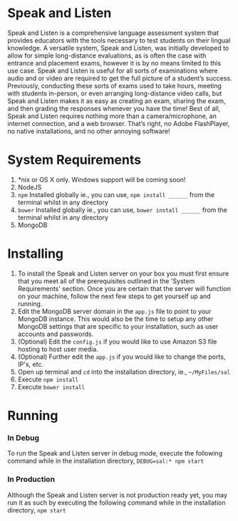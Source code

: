 # Speak and Listen
Speak and Listen is a comprehensive language assessment system that provides educators with the tools necessary to test students on their lingual knowledge. A versatile system, Speak and Listen, was initially developed to allow for simple long-distance evaluations, as is often the case with entrance and placement exams, however it is by no means limited to this use case. Speak and Listen is useful for all sorts of examinations where audio and or video are required to get the full picture of a student’s success. Previously, conducting these sorts of exams used to take hours, meeting with students in-person, or even arranging long-distance video calls, but Speak and Listen makes it as easy as creating an exam, sharing the exam, and then grading the responses whenever you have the time! Best of all, Speak and Listen requires nothing more than a camera/microphone, an internet connection, and a web browser. That’s right, no Adobe FlashPlayer, no native installations, and no other annoying software!

# System Requirements
1.  *nix or OS X only. Windows support will be coming soon!
2.  NodeJS
3.  `npm` Installed globally ie., you can use, `npm install ______` from the terminal whilst in any directory
4.  `bower` Installed globally ie., you can use, `bower install ______` from the terminal whilst in any directory
5.  MongoDB

# Installing
1.  To install the Speak and Listen server on your box you must first ensure that you meet all of the prerequisites outlined in the 'System Requirements' section. Once you are certain that the server will function on your machine, follow the next few steps to get yourself up and running.
2.  Edit the MongoDB server domain in the `app.js` file to point to your MongoDB instance. This would also be the time to setup any other MongoDB settings that are specific to your installation, such as user accounts and passwords.
3.  (Optional) Edit the `config.js` if you would like to use Amazon S3 file hosting to host user media.
4.  (Optional) Further edit the `app.js` if you would like to change the ports, IP's, etc.
5.  Open up terminal and `cd` into the installation directory, ie., `~/MyFiles/sal`
6.  Execute `npm install`
7.  Execute `bower install`

# Running
### In Debug
To run the Speak and Listen server in debug mode, execute the following command while in the installation directory, `DEBUG=sal:* npm start`
### In Production
Although the Speak and Listen server is not production ready yet, you may run it as such by executing the following command while in the installation directory, `npm start`